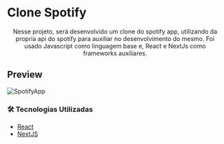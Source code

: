 # Clone Spotify

<p align=center>Nesse projeto, será desenvolvido um clone do spotify app, utilizando da propria api do spotify para auxiliar no desenvolvimento do mesmo. Foi usado Javascript como linguagem base e, React e NextJs como frameworks auxiliares.
</p>

## Preview

![SpotifyApp](https://i.imgur.com/vxZRIV0.png)

### 🛠 Tecnologias Utilizadas

- [React](https://pt-br.reactjs.org/)
- [NextJS](https://nextjs.org/)
